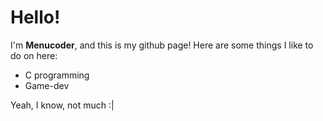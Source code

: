# Hello!
I'm **Menucoder**, and this is my github page!
Here are some things I like to do on here:
* C programming
* Game-dev

Yeah, I know, not much :|
